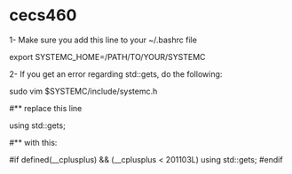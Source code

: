 # cecs460

1- Make sure you add this line to your ~/.bashrc file

export SYSTEMC_HOME=/PATH/TO/YOUR/SYSTEMC

2- If you get an error regarding std::gets, do the following:

sudo vim $SYSTEMC/include/systemc.h

#** replace this line 

using std::gets;

#** with this:

#if defined(__cplusplus) && (__cplusplus < 201103L)
using std::gets;
#endif


